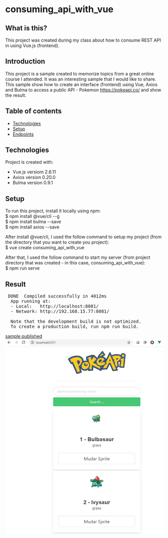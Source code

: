 # consuming_api_with_vue

## What is this?
This project was created during my class about how to consume REST API in using Vue.js (frontend).

## Introduction 
This project is a sample created to memorize topics from a great online course I attended. It was an interesting sample that I would like to share.
This sample show how to create an interface (frontend) using Vue, Axios and Bulma to access a public API - Pokemon https://pokeapi.co/ and show the result.

## Table of contents
* [Technologies](#technologies)
* [Setup](#setup)
* [Endpoints](#endpoint)

## Technologies
Project is created with:
* Vue.js versiom 2.6.11
* Axios version 0.20.0
* Bulma version 0.9.1
	
## Setup
To run this project, install it locally using npm: <br>
$ npm install @vue/cli --g <br>
$ npm install bulma --save <br>
$ npm install axios --save <br>

After install @vue/cli, I used the follow command to setup my project (from the directory that you want to create you project): <br>
$ vue create consuming_api_with_vue

After that, I used the follow command to start my server (from project directory that was created - in this case, consuming_api_with_vue): <br>
$ npm run serve <br>

## Result
<pre >
 DONE  Compiled successfully in 4012ms                                                                          
  App running at:
  - Local:   http://localhost:8081/
  - Network: http://192.168.15.77:8081/

  Note that the development build is not optimized.
  To create a production build, run npm run build.
</pre>
<a href="http://vue-sample-chsa-com.umbler.net/">sample published</a>
<img src="https://github.com/christianosa/consuming_api_with_vue/blob/master/screenshot.png" width="500px" height="616px">
